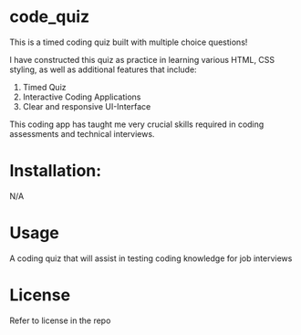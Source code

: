 # code_quiz
This is a timed coding quiz built with multiple choice questions!




I have constructed this quiz as practice in learning various HTML, CSS styling, as well as additional features that include:
 1. Timed Quiz
 2. Interactive Coding Applications
 3. Clear and responsive UI-Interface
 

 This coding app has taught me very crucial skills required in coding assessments and technical interviews. 


 # Installation:
 
 N/A



 # Usage
 
A coding quiz that will assist in testing coding knowledge for job interviews



 # License
 
 Refer to license in the repo

 
